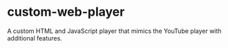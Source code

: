 # custom-web-player
A custom HTML and JavaScript player that mimics the YouTube player with additional features.
